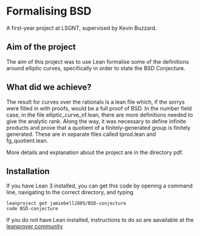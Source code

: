 # Formalising BSD

A first-year project at LSGNT, supervised by Kevin Buzzard.

## Aim of the project

The aim of this project was to use Lean formalise some of the definitions around elliptic curves, specifically in order to state the BSD Conjecture.

## What did we achieve?

The result for curves over the rationals is a lean file which, if the sorrys were filled in with proofs, would be a full proof of BSD.
In the number field case, in the file elliptic_curve_nf.lean, there are more definitions needed to give the analytic rank.
Along the way, it was necessary to define infinite products and prove that a quotient of a finitely-generated group is finitely generated. These are in separate files called tprod.lean and fg_quotient.lean.

More details and explanation about the project are in the directory pdf.

## Installation

If you have Lean 3 installed, you can get this code by opening a command line, navigating to the correct directory, and typing

    leanproject get jamiebell2805/BSD-conjecture
    code BSD-conjecture

If you do not have Lean installed, instructions to do so are aavailable at the [leanprover community](https://leanprover-community.github.io/get_started.html)
